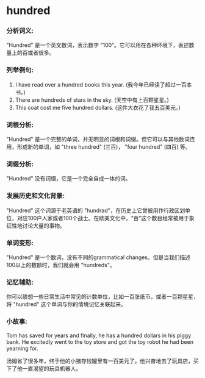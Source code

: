 # hundred

### 分析词义:

  

"Hundred" 是一个英文数词，表示数字 "100"。它可以用在各种环境下，表述数量上的百或者很多。

  

### 列举例句:

  

1.  I have read over a hundred books this year. (我今年已经读了超过一百本书。)
2.  There are hundreds of stars in the sky. (天空中有上百颗星星。)
3.  This coat cost me five hundred dollars. (这件大衣花了我五百美元。)

  

### 词根分析:

  

"Hundred" 是一个完整的单词，并无明显的词根和词缀。但它可以与其他数词连用，形成新的单词，如 "three hundred" (三百)， "four hundred" (四百) 等。

  

### 词缀分析:

  

"Hundred" 没有词缀，它是一个完全自成一体的词。

  

### 发展历史和文化背景:

  

"Hundred" 这个词源于老英语的 "hundrad"，在历史上它曾被用作行政区划单位，对应100户人家或者100个战士。在欧美文化中，“百”这个数目经常被用于象征性地讨论大量的事物。

  

### 单词变形:

  

"Hundred" 是一个数词，没有不同的grammatical changes。但是当我们描述100以上的数额时，我们就会用 "hundreds"。

  

### 记忆辅助:

  

你可以联想一些日常生活中常见的计数单位，比如一百张纸币，或者一百颗星星，将 "hundred" 这个单词与你的情境记忆关联起来。

  

### 小故事:

  

Tom has saved for years and finally, he has a hundred dollars in his piggy bank. He excitedly went to the toy store and got the toy robot he had been yearning for.

  

汤姆省了很多年，终于他的小猪存钱罐里有一百美元了。他兴奋地去了玩具店，买下了他一直渴望的玩具机器人。
